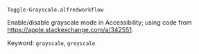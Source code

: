 `Toggle-Grayscale.alfredworkflow`

Enable/disable grayscale mode in Accessibility; using code from <https://apple.stackexchange.com/a/342551>.

Keyword: `grayscale`, `greyscale`
